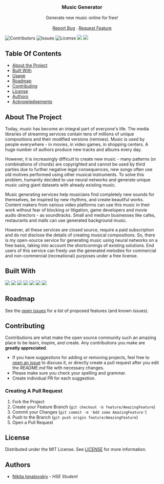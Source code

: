 <br/>
<p align="center">
  <h3 align="center">Music Generator</h3>

  <p align="center">
    Generate new music online for free! 
    <br/>
    <br/>
    <a href="https://github.com/ignatovskiy/MusicGenerator/issues">Report Bug</a>
    .
    <a href="https://github.com/ignatovskiy/MusicGenerator/issues">Request Feature</a>
  </p>
</p>

![Contributors](https://img.shields.io/github/contributors/ignatovskiy/MusicGenerator?color=dark-green) ![Issues](https://img.shields.io/github/issues/ignatovskiy/MusicGenerator) ![License](https://img.shields.io/github/license/ignatovskiy/MusicGenerator) 
![](https://img.shields.io/github/workflow/status/ignatovskiy/MusicGenerator/Checks/master) ![](https://img.shields.io/github/languages/code-size/ignatovskiy/MusicGenerator)

## Table Of Contents

* [About the Project](#about-the-project)
* [Built With](#built-with)
* [Usage](#usage)
* [Roadmap](#roadmap)
* [Contributing](#contributing)
* [License](#license)
* [Authors](#authors)
* [Acknowledgements](#acknowledgements)

## About The Project

Today, music has become an integral part of everyone's life. The media libraries of streaming services contain tens of millions of unique compositions and their modified versions (remixes).
Music is used by people everywhere - in movies, in video games, in shopping centers. A huge number of authors produce new tracks and albums every day. 

However, it is increasingly difficult to create new music - many patterns (or combinations of chords) are copyrighted and cannot be used by third parties due to further negative legal consequences, new songs often use old motives performed using other musical instruments. To solve this problem, humanity decided to use neural networks and generate unique music using giant datasets with already existing music. 

Music generating services help musicians find completely new sounds for themselves, be inspired by new rhythms, and create beautiful works. Content makers from various video platforms can use this music in their work without fear of blocking or litigation, game developers and movie audio directors - as soundtracks. Small and medium businesses like cafes, restaurants and malls can use generated background music. 

However, all these services are closed source, require a paid subscription and do not disclose the details of creating musical compositions. So, there is my open-source service for generating music using neural networks on a free basis, taking into account the shortcomings of existing solutions. End users of this service can freely use the generated melodies for commercial and non-commercial (recreational) purposes under a free license.

## Built With

![](https://img.shields.io/github/pipenv/locked/dependency-version/ignatovskiy/MusicGenerator/flask)
![](https://img.shields.io/github/pipenv/locked/dependency-version/ignatovskiy/MusicGenerator/beautifulsoup4)
![](https://img.shields.io/github/pipenv/locked/dependency-version/ignatovskiy/MusicGenerator/requests)
![](https://img.shields.io/github/pipenv/locked/dependency-version/ignatovskiy/MusicGenerator/keras)
![](https://img.shields.io/github/pipenv/locked/dependency-version/ignatovskiy/MusicGenerator/numpy)
![](https://img.shields.io/github/pipenv/locked/dependency-version/ignatovskiy/MusicGenerator/music21)
![](https://img.shields.io/github/pipenv/locked/dependency-version/ignatovskiy/MusicGenerator/pyfluidsynth?label=pyFluidSynth&logo=v.1.3.0&logoColor=blue)

## Roadmap

See the [open issues](https://github.com/ignatovskiy/MusicGenerator/issues) for a list of proposed features (and known issues).

## Contributing

Contributions are what make the open source community such an amazing place to be learn, inspire, and create. Any contributions you make are **greatly appreciated**.
* If you have suggestions for adding or removing projects, feel free to [open an issue](https://github.com/ignatovskiy/MusicGenerator/issues/new) to discuss it, or directly create a pull request after you edit the *README.md* file with necessary changes.
* Please make sure you check your spelling and grammar.
* Create individual PR for each suggestion.

### Creating A Pull Request

1. Fork the Project
2. Create your Feature Branch (`git checkout -b feature/AmazingFeature`)
3. Commit your Changes (`git commit -m 'Add some AmazingFeature'`)
4. Push to the Branch (`git push origin feature/AmazingFeature`)
5. Open a Pull Request

## License

Distributed under the MIT License. See [LICENSE](https://github.com/ignatovskiy/MusicGenerator/blob/main/LICENSE.md) for more information.

## Authors

* [Nikita Ignatovskiy](https://github.com/ignatovskiy/) - *HSE Student*